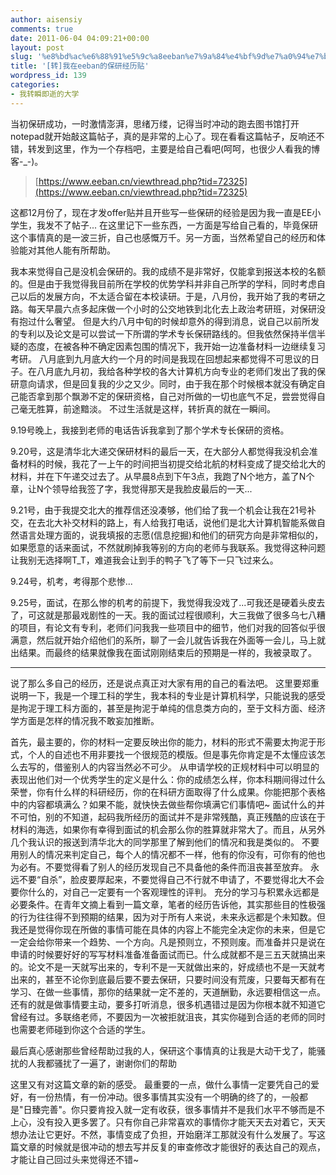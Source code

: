 ```yaml
---
author: aisensiy
comments: true
date: 2011-06-04 04:09:21+00:00
layout: post
slug: '%e8%bd%ac%e6%88%91%e5%9c%a8eeban%e7%9a%84%e4%bf%9d%e7%a0%94%e7%bb%8f%e5%8e%86%e8%b4%b4'
title: '[转]我在eeban的保研经历贴'
wordpress_id: 139
categories:
- 我转瞬即逝的大学
---
```


当初保研成功，一时激情澎湃，思绪万缕，记得当时冲动的跑去图书馆打开notepad就开始敲这篇帖子，真的是非常的上心了。现在看看这篇帖子，反响还不错，转发到这里，作为一个存档吧，主要是给自己看吧(呵呵，也很少人看我的博客-_-)。<!-- more -->


> [https://www.eeban.cn/viewthread.php?tid=72325](https://www.eeban.cn/viewthread.php?tid=72325)

这都12月份了，现在才发offer贴并且开些写一些保研的经验是因为我一直是EE小学生，我发不了帖子...
在这里记下一些东西，一方面是写给自己看的，毕竟保研这个事情真的是一波三折，自己也感慨万千。另一方面，当然希望自己的经历和体验能对其他人能有所帮助。

我本来觉得自己是没机会保研的。我的成绩不是非常好，仅能拿到报送本校的名额的。但是由于我觉得我目前所在学校的优势学科并非自己所学的学科，同时考虑自己以后的发展方向，不太适合留在本校读研。于是，八月份，我开始了我的考研之路。每天早晨六点多起床做一个小时的公交地铁到北化去上政治考研班，对保研没有抱过什么奢望。
但是大约八月中旬的时候却意外的得到消息，说自己以前所发的专利以及论文是可以尝试一下所谓的学术专长保研路线的。但我依然保持半信半疑的态度，在被各种不确定因素包围的情况下，我开始一边准备材料一边继续复习考研。
八月底到九月底大约一个月的时间是我现在回想起来都觉得不可思议的日子。在八月底九月初，我给各种学校的各大计算机方向专业的老师们发出了我的保研意向请求，但是回复我的少之又少。同时，由于我在那个时候根本就没有确定自己能否拿到那个飘渺不定的保研资格，自己对所做的一切也底气不足，尝尝觉得自己毫无胜算，前途黯淡。
不过生活就是这样，转折真的就在一瞬间。

9.19号晚上，我接到老师的电话告诉我拿到了那个学术专长保研的资格。

9.20号，这是清华北大递交保研材料的最后一天，在大部分人都觉得我没机会准备材料的时候，我花了一上午的时间把当初提交给北航的材料变成了提交给北大的材料，并在下午递交过去了。从早晨8点到下午3点，我跑了N个地方，盖了N个章，让N个领导给我签了字，我觉得那天是我脸皮最后的一天...

9.21号，由于我提交北大的推荐信还没凑够，他们给了我一个机会让我在21号补交，在去北大补交材料的路上，有人给我打电话，说他们是北大计算机智能系做自然语言处理方面的，说我填报的志愿(信息挖掘)和他们的研究方向是非常相似的，如果愿意的话来面试，不然就刷掉我等别的方向的老师与我联系。我觉得这种问题让我别无选择啊T_T，难道我会让到手的鸭子飞了等下一只飞过来么。

9.24号，机考，考得那个悲惨...

9.25号，面试，在那么惨的机考的前提下，我觉得我没戏了...可我还是硬着头皮去了，可这就是那最戏剧性的一天。我的面试过程很顺利，大三我做了很多乌七八糟的项目，有论文有专利，老师们问我我一些项目中的细节，他们对我的回答似乎很满意，然后就开始介绍他们的系所，聊了一会儿就告诉我在外面等一会儿，马上就出结果。而最终的结果就像我在面试刚刚结束后的预期是一样的，我被录取了。

------------------------------------------------------------------------------------------------------------

说了那么多自己的经历，还是说点真正对大家有用的自己的看法吧。      这里要郑重说明一下，我是一个理工科的学生，我本科的专业是计算机科学，只能说我的感受是拘泥于理工科方面的，甚至是拘泥于单纯的信息类方向的，至于文科方面、经济学方面是怎样的情况我不敢妄加推断。

首先，最主要的，你的材料一定要反映出你的能力，材料的形式不需要太拘泥于形式，个人的自述也不用非要找一个很规范的模版。但是事先你肯定是不太懂应该怎么去写的，借鉴别人的内容当然必不可少。
从申请学校的正规材料中可以明显的表现出他们对一个优秀学生的定义是什么：你的成绩怎么样，你本科期间得过什么荣誉，你有什么样的科研经历，你的在科研方面取得了什么成果。你能把那个表格中的内容都填满么？如果不能，就快快去做些帮你填满它们事情吧~
面试什么的并不可怕，别的不知道，起码我所经历的面试并不是非常残酷，真正残酷的应该在于材料的海选，如果你有幸得到面试的机会那么你的胜算就非常大了。而且，从另外几个我认识的报送到清华北大的同学那里了解到他们的情况和我是类似的。
不要用别人的情况来判定自己，每个人的情况都不一样，他有的你没有，可你有的他也为必有。不要觉得看了别人的经历发现自己不具备他的条件而沮丧甚至放弃。
永远不要“自杀”，脸皮要厚起来，不要觉得自己不行就不申请了，不要觉得北大不会要你什么的，对自己一定要有一个客观理性的评判。
充分的学习与积累永远都是必要条件。在青年文摘上看到一篇文章，笔者的经历告诉他，其实那些目的性极强的行为往往得不到预期的结果，因为对于所有人来说，未来永远都是个未知数。但我还是觉得你现在所做的事情可能在具体的内容上不能完全决定你的未来，但是它一定会给你带来一个趋势、一个方向。凡是预则立，不预则废。而准备并只是说在申请的时候要好好的写写材料准备准备面试而已。什么成就都不是三五天就搞出来的。论文不是一天就写出来的，专利不是一天就做出来的，好成绩也不是一天就考出来的，甚至不论你到底最后要不要去保研，只要时间没有荒废，只要每天都有在学习、在做一些事情，那你的结果就一定不差的，天道酬勤，永远要相信这一点。
还有的就是做事情要主动，要多打听消息，很多机遇错过是因为你根本就不知道它曾经有过。多联络老师，不要因为一次被拒就沮丧，其实你碰到合适的老师的同时也需要老师碰到你这个合适的学生。

最后真心感谢那些曾经帮助过我的人，保研这个事情真的让我是大动干戈了，能骚扰的人我都骚扰了一遍了，谢谢你们的帮助


这里又有对这篇文章的新的感受。
最重要的一点，做什么事情一定要凭自己的爱好，有一份热情，有一份冲动。很多事情其实没有一个明确的终了的，一般都是"日臻完善"。你只要肯投入就一定有收获，很多事情并不是我们水平不够而是不上心，没有投入更多罢了。只有你自己非常喜欢的事情你才能天天去对着它，天天想办法让它更好。不然，事情变成了负担，开始磨洋工那就没有什么发展了。写这篇文章的时候就是很冲动的想去写并反复的审查修改才能很好的表达自己的观点，才能让自己回过头来觉得还不错~
